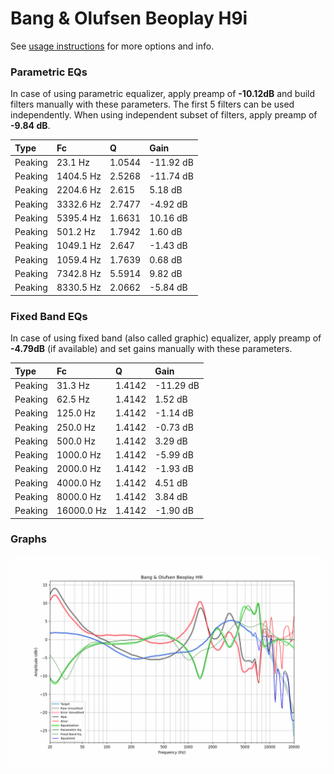 # Bang & Olufsen Beoplay H9i
See [usage instructions](https://github.com/jaakkopasanen/AutoEq#usage) for more options and info.

### Parametric EQs
In case of using parametric equalizer, apply preamp of **-10.12dB** and build filters manually
with these parameters. The first 5 filters can be used independently.
When using independent subset of filters, apply preamp of **-9.84 dB**.

| Type    | Fc        |      Q | Gain      |
|:--------|:----------|:-------|:----------|
| Peaking | 23.1 Hz   | 1.0544 | -11.92 dB |
| Peaking | 1404.5 Hz | 2.5268 | -11.74 dB |
| Peaking | 2204.6 Hz | 2.615  | 5.18 dB   |
| Peaking | 3332.6 Hz | 2.7477 | -4.92 dB  |
| Peaking | 5395.4 Hz | 1.6631 | 10.16 dB  |
| Peaking | 501.2 Hz  | 1.7942 | 1.60 dB   |
| Peaking | 1049.1 Hz | 2.647  | -1.43 dB  |
| Peaking | 1059.4 Hz | 1.7639 | 0.68 dB   |
| Peaking | 7342.8 Hz | 5.5914 | 9.82 dB   |
| Peaking | 8330.5 Hz | 2.0662 | -5.84 dB  |

### Fixed Band EQs
In case of using fixed band (also called graphic) equalizer, apply preamp of **-4.79dB**
(if available) and set gains manually with these parameters.

| Type    | Fc         |      Q | Gain      |
|:--------|:-----------|:-------|:----------|
| Peaking | 31.3 Hz    | 1.4142 | -11.29 dB |
| Peaking | 62.5 Hz    | 1.4142 | 1.52 dB   |
| Peaking | 125.0 Hz   | 1.4142 | -1.14 dB  |
| Peaking | 250.0 Hz   | 1.4142 | -0.73 dB  |
| Peaking | 500.0 Hz   | 1.4142 | 3.29 dB   |
| Peaking | 1000.0 Hz  | 1.4142 | -5.99 dB  |
| Peaking | 2000.0 Hz  | 1.4142 | -1.93 dB  |
| Peaking | 4000.0 Hz  | 1.4142 | 4.51 dB   |
| Peaking | 8000.0 Hz  | 1.4142 | 3.84 dB   |
| Peaking | 16000.0 Hz | 1.4142 | -1.90 dB  |

### Graphs
![](./Bang%20&%20Olufsen%20Beoplay%20H9i.png)